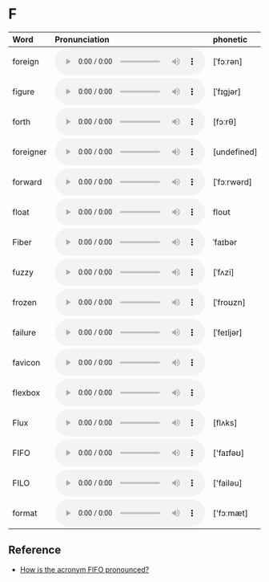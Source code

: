 
# F

| Word  | Pronunciation | phonetic |
| :-- | :-- | :-- |
| foreign | <audio src="/awesome-pronunciation/public/audio/foreign.mp3" controls="controls" controlslist="nodownload"></audio> | [ˈfɔːrən] |
| figure | <audio src="/awesome-pronunciation/public/audio/figure.mp3" controls="controls" controlslist="nodownload"></audio> | [ˈfɪɡjər] |
| forth | <audio src="/awesome-pronunciation/public/audio/forth.mp3" controls="controls" controlslist="nodownload"></audio> | [fɔːrθ] |
| foreigner | <audio src="/awesome-pronunciation/public/audio/foreigner.mp3" controls="controls" controlslist="nodownload"></audio> | [undefined] |
| forward | <audio src="/awesome-pronunciation/public/audio/forward.mp3" controls="controls" controlslist="nodownload"></audio> | [ˈfɔːrwərd] |
| float | <audio src="/awesome-pronunciation/public/audio/float.mp3" controls="controls" controlslist="nodownload"></audio> | floʊt |
| Fiber | <audio src="/awesome-pronunciation/public/audio/Fiber.mp3" controls="controls" controlslist="nodownload"></audio> | ˈfaɪbər |
| fuzzy | <audio src="/awesome-pronunciation/public/audio/fuzzy.mp3" controls="controls" controlslist="nodownload"></audio> | [ˈfʌzi] |
| frozen | <audio src="/awesome-pronunciation/public/audio/frozen.mp3" controls="controls" controlslist="nodownload"></audio> | [ˈfroʊzn] |
| failure | <audio src="/awesome-pronunciation/public/audio/failure.mp3" controls="controls" controlslist="nodownload"></audio> | [ˈfeɪljər] |
| favicon | <audio src="/awesome-pronunciation/public/audio/favicon.mp3" controls="controls" controlslist="nodownload"></audio> |  |
| flexbox | <audio src="/awesome-pronunciation/public/audio/flexbox.mp3" controls="controls" controlslist="nodownload"></audio> |  |
| Flux | <audio src="/awesome-pronunciation/public/audio/Flux.mp3" controls="controls" controlslist="nodownload"></audio> | [flʌks] |
| FIFO | <audio src="/awesome-pronunciation/public/audio/FIFO.mp3" controls="controls" controlslist="nodownload"></audio> | ['faɪfəʊ] |
| FILO | <audio src="/awesome-pronunciation/public/audio/FILO.mp3" controls="controls" controlslist="nodownload"></audio> | ['failəu] |
| format | <audio src="/awesome-pronunciation/public/audio/format.mp3" controls="controls" controlslist="nodownload"></audio> | ['fɔːmæt] |

## Reference

- [How is the acronym FIFO pronounced?](https://www.quora.com/How-is-the-acronym-FIFO-pronounced)
